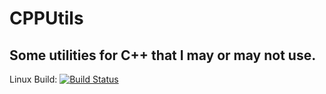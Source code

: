 CPPUtils
==============
Some utilities for C++ that I may or may not use.
--------------

Linux Build: [![Build Status](https://travis-ci.org/Benjins/CppUtils.svg?branch=master)](https://travis-ci.org/Benjins/CppUtils)


